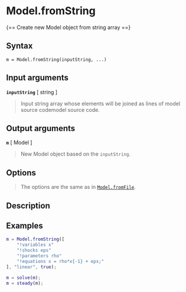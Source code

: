 # Model.fromString

{== Create new Model object from string array ==}


## Syntax

    m = Model.fromString(inputString, ...)


## Input arguments

__`inputString`__ [ string ]
>
> Input string array whose elements will be joined as lines of model source
> codemodel source code.
> 

## Output arguments

__`m`__ [ Model ]
>
> New Model object based on the `inputString`.
>

## Options

> 
> The options are the same as in [`Model.fromFile`](fromFile.md).
> 

## Description


## Examples

```matlab
m = Model.fromString([
    "!variables x"
    "!shocks eps"
    "!parameters rho"
    "!equations x = rho*x{-1} + eps;"
], "linear", true);

m = solve(m);
m = steady(m);
```

